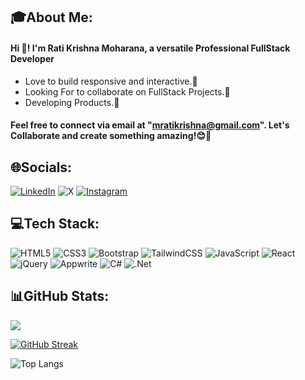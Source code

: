 ## 🎓About Me:


<h4 align="left">Hi 👋! I'm Rati Krishna Moharana, a versatile Professional FullStack Developer</h4>

-  Love to build responsive and interactive.📝
-  Looking For to collaborate on FullStack Projects.💬
-  Developing Products.📝

<h4 align="left">Feel free to connect via email at "<a href="mailto:mratikrishna@gmail.com">mratikrishna@gmail.com</a>". Let's Collaborate and create something amazing!😊🚀</h4>

## 🌐Socials:


[![LinkedIn](https://img.shields.io/badge/linkedin-%230077B5.svg?style=for-the-badge&logo=linkedin&logoColor=white)](https://www.linkedin.com/in/rati-krishna-moharana-40b19627a)   ![X](https://img.shields.io/badge/X-%23000000.svg?style=for-the-badge&logo=X&logoColor=white)   [![Instagram](https://img.shields.io/badge/Instagram-%23E4405F.svg?style=for-the-badge&logo=Instagram&logoColor=white)](https://www.instagram.com/frok1e_88?igsh=OGQ5ZDc2ODk2ZA==)

## 💻Tech Stack:

<p>

![HTML5](https://img.shields.io/badge/html5-%23E34F26.svg?style=for-the-badge&logo=html5&logoColor=white) ![CSS3](https://img.shields.io/badge/css3-%231572B6.svg?style=for-the-badge&logo=css3&logoColor=white) ![Bootstrap](https://img.shields.io/badge/bootstrap-%238511FA.svg?style=for-the-badge&logo=bootstrap&logoColor=white) ![TailwindCSS](https://img.shields.io/badge/tailwindcss-%2338B2AC.svg?style=for-the-badge&logo=tailwind-css&logoColor=white) ![JavaScript](https://img.shields.io/badge/javascript-%23323330.svg?style=for-the-badge&logo=javascript&logoColor=%23F7DF1E) ![React](https://img.shields.io/badge/react-%2320232a.svg?style=for-the-badge&logo=react&logoColor=%2361DAFB) ![jQuery](https://img.shields.io/badge/jquery-%230769AD.svg?style=for-the-badge&logo=jquery&logoColor=white) ![Appwrite](https://img.shields.io/badge/Appwrite-%23FD366E.svg?style=for-the-badge&logo=appwrite&logoColor=white) ![C#](https://img.shields.io/badge/c%23-%23239120.svg?style=for-the-badge&logo=csharp&logoColor=white) ![.Net](https://img.shields.io/badge/.NET-5C2D91?style=for-the-badge&logo=.net&logoColor=white)
</P>

## 📊GitHub Stats:


<a href="https://github.com/33Frok1e"><img align="center" src="https://github-readme-stats.vercel.app/api?username=33Frok1e&show_icons=true&bg_color=dark">

[![GitHub Streak](https://streak-stats.demolab.com?user=33Frok1e&theme=dark&hide_border=true)](https://git.io/streak-stats)

![Top Langs](https://github-readme-stats.vercel.app/api/top-langs/?username=33Frok1e&layout=compact&theme=dark)
